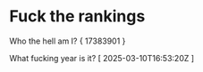# Fuck the rankings

Who the hell am I?
{ 17383901 }

What fucking year is it?
[ 2025-03-10T16:53:20Z ]
